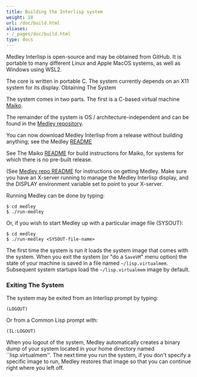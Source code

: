 ```yaml
---
title: Building the Interlisp system
weight: 10
url: /doc/build.html
aliases:
- /_pages/doc/build.html
type: docs
---
```


Medley Interlisp is open-source and may be obtained from GitHub. It is portable to many different Linux and Apple MacOS systems, as well as Windows using WSL2.

The core is written in portable C. The system currently depends on an X11 system for its display.
Obtaining The System

The system comes in two parts. The first is a C-based virtual machine [Maiko](https://github.com/interlisp/maiko).

The remainder of the system is OS / architecture-independent and can be found in the [Medley repository](https://github.com/interlisp/medley).

You can now download Medley Interlisp from a release without building anything; see the Medley [README](https://github.com/interlisp/medley/#readme)

See The Maiko [README](https://github.com/Interlisp/maiko/#readme) for build instructions for Maiko, for systems for which there is no pre-built release.

(See [Medley repo README](https://github.com/Interlisp/medley/#readme) for instructions on getting Medley.
Make sure you have an X-server running to manage the Medley Interlisp display, and the DISPLAY environment variable set to point to your X-server.

Running Medley can be done by typing:
```
$ cd medley
$ ./run-medley
```

Or, if you wish to start Medley up with a particular image file (SYSOUT):

```
$ cd medley
$ ./run-medley <SYSOUT-file-name>
```
The first time the system is run it loads the system image that comes
with the system.  When you exit the system (or "do a `SaveVM`" menu option)
the state of your machine is saved
in a file named `~/lisp.virtualmem`.  Subsequent system startups 
load the `~/lisp.virtualmem` image by default.

### Exiting The System

The system may be exited from an Interlisp prompt by typing:

```
(LOGOUT)
```

Or from a Common Lisp prompt with:
```
(IL:LOGOUT)
```
When you logout of the system, Medley automatically creates a binary
dump of your system located in your home directory named
``lisp.virtualmem''. The next time you run the system, if you don't
specify a specific image to run, Medley restores that image so that
you can continue right where you left off.



